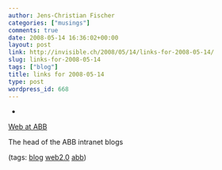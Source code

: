 ```yaml
---
author: Jens-Christian Fischer
categories: ["musings"]
comments: true
date: 2008-05-14 16:36:02+00:00
layout: post
link: http://invisible.ch/2008/05/14/links-for-2008-05-14/
slug: links-for-2008-05-14
tags: ["blog"]
title: links for 2008-05-14
type: post
wordpress_id: 668
---
```



	
  * 
		

[Web at ABB](http://webatabb.blogspot.com/)


		

The head of the ABB intranet blogs


		

(tags: [blog](http://del.icio.us/jaycee/blog) [web2.0](http://del.icio.us/jaycee/web2.0) [abb](http://del.icio.us/jaycee/abb))


	


